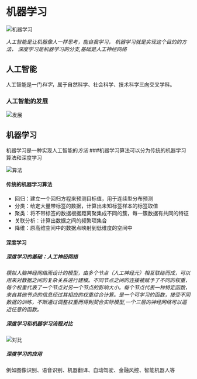 # 机器学习

![机器学习](http://aliyuntianchipublic.cn-hangzhou.oss-pub.aliyun-inc.com/public/files/image/null/1532674468739_0GGQ2BKbY5.jpg)


*人工智能是让机器像人一样思考，能自我学习，
机器学习就是实现这个目的的方法，
深度学习是机器学习的分支,基础是人工神经网络*
## 人工智能
人工智能是一门*科学*，属于自然科学、社会科学、技术科学三向交叉学科。


### 人工智能的发展
![发展](http://aliyuntianchipublic.cn-hangzhou.oss-pub.aliyun-inc.com/public/files/image/null/1532674395475_soex0blZU0.jpg)

## 机器学习
机器学习是一种实现人工智能的*方法*
 ###机器学习算法可以分为传统的机器学习算法和深度学习



![算法](http://aliyuntianchipublic.cn-hangzhou.oss-pub.aliyun-inc.com/public/files/image/null/1532674586144_cxw1fljx9W.jpg)
 ####  传统的机器学习算法

- 回归：建立一个回归方程来预测目标值，用于连续型分布预测
- 分类：给定大量带标签的数据，计算出未知标签样本的标签取值
- 聚类：将不带标签的数据根据距离聚集成不同的簇，每一簇数据有共同的特征
- 关联分析：计算出数据之间的频繁项集合
- 降维：原高维空间中的数据点映射到低维度的空间中
#### 深度学习


##### 深度学习的基础：人工神经网络
*模拟人脑神经网络而设计的模型，由多个节点（人工神经元）相互联结而成，可以用来对数据之间的复杂关系进行建模。不同节点之间的连接被赋予了不同的权重，每个权重代表了一个节点对另一个节点的影响大小。每个节点代表一种特定函数，来自其他节点的信息经过其相应的权重综合计算。是一个可学习的函数，接受不同数据的训练，不断通过调整权重而得到契合实际模型,一个三层的神经网络可以逼近任意的函数。*

##### 深度学习和机器学习流程对比
![对比](http://aliyuntianchipublic.cn-hangzhou.oss-pub.aliyun-inc.com/public/files/image/null/1532915434907_3uYEX8ikp0.jpg)


##### 深度学习的应用
例如图像识别、语音识别、机器翻译、自动驾驶、金融风控、智能机器人等


